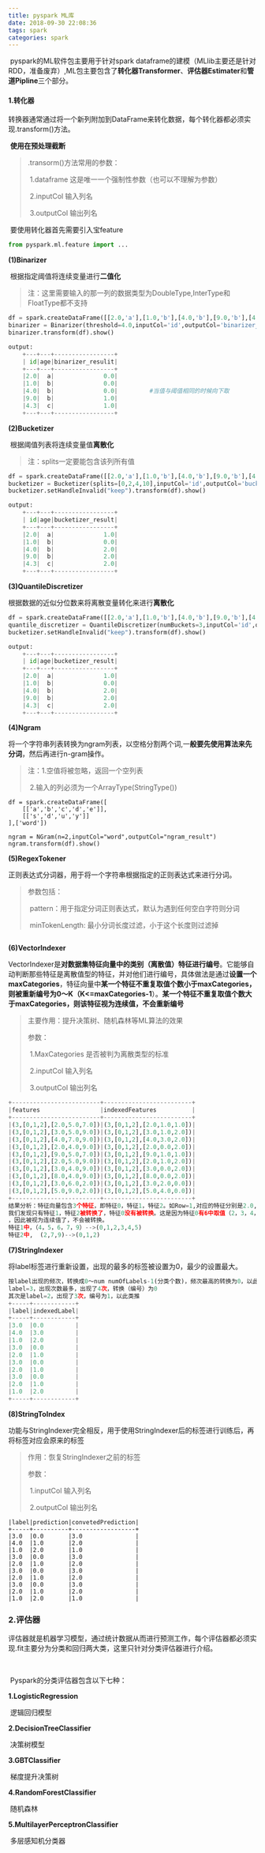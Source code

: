 ```yaml
---
title: pyspark ML库
date: 2018-09-30 22:08:36
tags: spark
categories: spark
---
```


​	pyspark的ML软件包主要用于针对spark dataframe的建模（MLlib主要还是针对RDD，准备废弃）,ML包主要包含了**转化器Transformer**、**评估器Estimater**和**管道Pipline**三个部分。



#### 1.转化器

​	转换器通常通过将一个新列附加到DataFrame来转化数据，每个转化器都必须实现.transform()方法。

​	**使用在预处理截断**

>.transorm()方法常用的参数：
>
>​	1.dataframe   这是唯一一个强制性参数（也可以不理解为参数）
>
>​	2.inputCol 	输入列名
>
>​	3.outputCol		输出列名

​	要使用转化器首先需要引入宝feature

```python
from pyspark.ml.feature import ...
```

**(1)Binarizer**

​	根据指定阈值将连续变量进行**二值化**

>注：这里需要输入的那一列的数据类型为DoubleType,InterType和FloatType都不支持

```python
df = spark.createDataFrame([[2.0,'a'],[1.0,'b'],[4.0,'b'],[9.0,'b'],[4.3,'c']],schema=schema)
binarizer = Binarizer(threshold=4.0,inputCol='id',outputCol='binarizer_resulit')
binarizer.transform(df).show()

output:
    +---+---+-----------------+
    | id|age|binarizer_resulit|
    +---+---+-----------------+
    |2.0|  a|              0.0|
    |1.0|  b|              0.0|
    |4.0|  b|              0.0| 		#当值与阈值相同的时候向下取
    |9.0|  b|              1.0|
    |4.3|  c|              1.0|
    +---+---+-----------------+
```



**(2)Bucketizer**

​	根据阈值列表将连续变量值**离散化**

> 注：splits一定要能包含该列所有值

```python
df = spark.createDataFrame([[2.0,'a'],[1.0,'b'],[4.0,'b'],[9.0,'b'],[4.3,'c']],schema=schema)
bucketizer = Bucketizer(splits=[0,2,4,10],inputCol='id',outputCol='bucketizer_result')
bucketizer.setHandleInvalid("keep").transform(df).show()

output:
    +---+---+-----------------+
    | id|age|bucketizer_result|
    +---+---+-----------------+
    |2.0|  a|              1.0|
    |1.0|  b|              0.0|
    |4.0|  b|              2.0|
    |9.0|  b|              2.0|
    |4.3|  c|              2.0|
    +---+---+-----------------+
```

**(3)QuantileDiscretizer**

​	根据数据的近似分位数来将离散变量转化来进行**离散化**

```python
df = spark.createDataFrame([[2.0,'a'],[1.0,'b'],[4.0,'b'],[9.0,'b'],[4.3,'c']],schema=schema)
quantile_discretizer = QuantileDiscretizer(numBuckets=3,inputCol='id',outputCol='quantile_discretizer_result')
bucketizer.setHandleInvalid("keep").transform(df).show()

output:
    +---+---+-----------------+
    | id|age|bucketizer_result|
    +---+---+-----------------+
    |2.0|  a|              1.0|
    |1.0|  b|              0.0|
    |4.0|  b|              2.0|
    |9.0|  b|              2.0|
    |4.3|  c|              2.0|
    +---+---+-----------------+
```



**(4)Ngram**

​	将一个字符串列表转换为ngram列表，以空格分割两个词,一**般要先使用算法来先分词**，然后再进行n-gram操作。

> 注：1.空值将被忽略，返回一个空列表
>
> ​	2.输入的列必须为一个ArrayType(StringType())

```
df = spark.createDataFrame([
    [['a','b','c','d','e']],
    [['s','d','u','y']]
],['word'])

ngram = NGram(n=2,inputCol="word",outputCol="ngram_result")
ngram.transform(df).show()
```



**(5)RegexTokener**

​	正则表达式分词器，用于将一个字符串根据指定的正则表达式来进行分词。

> 参数包括：
>
> ​	pattern：用于指定分词正则表达式，默认为遇到任何空白字符则分词
>
> ​	minTokenLength:  最小分词长度过滤，小于这个长度则过滤掉

```

```

**(6)VectorIndexer**

​	VectorIndexer是**对数据集特征向量中的类别（离散值）特征进行编号**。它能够自动判断那些特征是离散值型的特征，并对他们进行编号，具体做法是通过**设置一个maxCategories**，特征向量中**某一个特征不重复取值个数小于maxCategories，则被重新编号为0～K（K<=maxCategories-1**）。**某一个特征不重复取值个数大于maxCategories，则该特征视为连续值，不会重新编号**

> 主要作用：提升决策树、随机森林等ML算法的效果
>
> 参数：
>
> ​	1.MaxCategories  是否被判为离散类型的标准
>
> ​	2.inputCol 	输入列名
>
> ​	3.outputCol	输出列名

~~~python
+-------------------------+-------------------------+
|features                 |indexedFeatures          |
+-------------------------+-------------------------+
|(3,[0,1,2],[2.0,5.0,7.0])|(3,[0,1,2],[2.0,1.0,1.0])|
|(3,[0,1,2],[3.0,5.0,9.0])|(3,[0,1,2],[3.0,1.0,2.0])|
|(3,[0,1,2],[4.0,7.0,9.0])|(3,[0,1,2],[4.0,3.0,2.0])|
|(3,[0,1,2],[2.0,4.0,9.0])|(3,[0,1,2],[2.0,0.0,2.0])|
|(3,[0,1,2],[9.0,5.0,7.0])|(3,[0,1,2],[9.0,1.0,1.0])|
|(3,[0,1,2],[2.0,5.0,9.0])|(3,[0,1,2],[2.0,1.0,2.0])|
|(3,[0,1,2],[3.0,4.0,9.0])|(3,[0,1,2],[3.0,0.0,2.0])|
|(3,[0,1,2],[8.0,4.0,9.0])|(3,[0,1,2],[8.0,0.0,2.0])|
|(3,[0,1,2],[3.0,6.0,2.0])|(3,[0,1,2],[3.0,2.0,0.0])|
|(3,[0,1,2],[5.0,9.0,2.0])|(3,[0,1,2],[5.0,4.0,0.0])|
+-------------------------+-------------------------+
结果分析：特征向量包含3个特征，即特征0，特征1，特征2。如Row=1,对应的特征分别是2.0,5.0,7.0.被转换为2.0,1.0,1.0。
我们发现只有特征1，特征2被转换了，特征0没有被转换。这是因为特征0有6中取值（2，3，4，5，8，9），多于前面的设置setMaxCategories(5)
，因此被视为连续值了，不会被转换。
特征1中，（4，5，6，7，9）-->(0,1,2,3,4,5)
特征2中,  (2,7,9)-->(0,1,2)

~~~

**(7)StringIndexer**

​	将label标签进行重新设置，出现的最多的标签被设置为0，最少的设置最大。

~~~python
按label出现的频次，转换成0～num numOfLabels-1(分类个数)，频次最高的转换为0，以此类推：
label=3，出现次数最多，出现了4次，转换（编号）为0
其次是label=2，出现了3次，编号为1，以此类推
+-----+------------+
|label|indexedLabel|
+-----+------------+
|3.0  |0.0         |
|4.0  |3.0         |
|1.0  |2.0         |
|3.0  |0.0         |
|2.0  |1.0         |
|3.0  |0.0         |
|2.0  |1.0         |
|3.0  |0.0         |
|2.0  |1.0         |
|1.0  |2.0         |
+-----+------------+

~~~

**(8)StringToIndex**

​	功能与StringIndexer完全相反，用于使用StringIndexer后的标签进行训练后，再将标签对应会原来的标签

> 作用：恢复StringIndexer之前的标签
>
> 参数：
>
> ​	1.inputCol 	输入列名
>
> ​	2.outputCol	输出列名

~~~
|label|prediction|convetedPrediction|
+-----+----------+------------------+
|3.0  |0.0       |3.0               |
|4.0  |1.0       |2.0               |
|1.0  |2.0       |1.0               |
|3.0  |0.0       |3.0               |
|2.0  |1.0       |2.0               |
|3.0  |0.0       |3.0               |
|2.0  |1.0       |2.0               |
|3.0  |0.0       |3.0               |
|2.0  |1.0       |2.0               |
|1.0  |2.0       |1.0               |

~~~



### 2.评估器

​	评估器就是机器学习模型，通过统计数据从而进行预测工作，每个评估器都必须实现.fit主要分为分类和回归两大类，这里只针对分类评估器进行介绍。

​	



​	Pyspark的分类评估器包含以下七种：

**1.LogisticRegression**

​	逻辑回归模型

**2.DecisionTreeClassifier**

​	决策树模型

**3.GBTClassifier**

​	梯度提升决策树

**4.RandomForestClassifier**

​	随机森林

**5.MultilayerPerceptronClassifier**

​	多层感知机分类器

